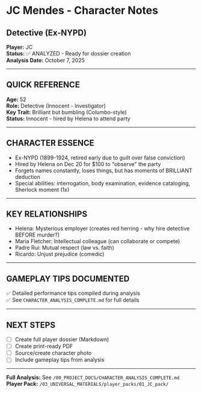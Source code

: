 # JC Mendes - Character Notes
## Detective (Ex-NYPD)

**Player:** JC  
**Status:** ✅ ANALYZED - Ready for dossier creation  
**Analysis Date:** October 7, 2025

---

## QUICK REFERENCE

**Age:** 52  
**Role:** Detective (Innocent - Investigator)  
**Key Trait:** Brilliant but bumbling (Columbo-style)  
**Status:** Innocent - hired by Helena to attend party

---

## CHARACTER ESSENCE

- Ex-NYPD (1899-1924, retired early due to guilt over false conviction)
- Hired by Helena on Dec 20 for $100 to "observe" the party
- Forgets names constantly, loses things, but has moments of BRILLIANT deduction
- Special abilities: interrogation, body examination, evidence cataloging, Sherlock moment (1x)

---

## KEY RELATIONSHIPS

- Helena: Mysterious employer (creates red herring - why hire detective BEFORE murder?)
- Maria Fletcher: Intellectual colleague (can collaborate or compete)
- Padre Rui: Mutual respect (law vs. faith)
- Ricardo: Unjust prejudice (comedic)

---

## GAMEPLAY TIPS DOCUMENTED

✅ Detailed performance tips compiled during analysis  
✅ See `CHARACTER_ANALYSIS_COMPLETE.md` for full details

---

## NEXT STEPS

- [ ] Create full player dossier (Markdown)
- [ ] Create print-ready PDF
- [ ] Source/create character photo
- [ ] Include gameplay tips from analysis

---

**Full Analysis:** See `/00_PROJECT_DOCS/CHARACTER_ANALYSIS_COMPLETE.md`  
**Player Pack:** `/03_UNIVERSAL_MATERIALS/player_packs/01_JC_pack/`
